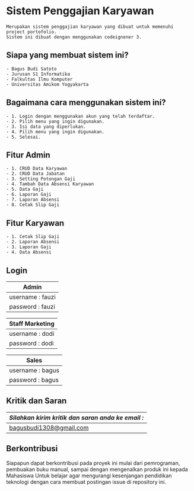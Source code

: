 # Sistem Penggajian Karyawan
    Merupakan sistem penggajian karyawan yang dibuat untuk memenuhi project portofolio.
    Sistem ini dibuat dengan menggunakan codeignener 3.

##  Siapa yang membuat sistem ini?
    - Bagus Budi Satoto
    - Jurusan S1 Informatika 
    - Falkultas Ilmu Komputer
    - Universitas Amikom Yogyakarta

## Bagaimana cara menggunakan sistem ini?

```
- 1. Login dengan menggunakan akun yang telah terdaftar.
- 2. Pilih menu yang ingin digunakan.
- 3. Isi data yang diperlukan.
- 4. Pilih menu yang ingin digunakan.
- 5. Selesai.
```

## Fitur Admin

```
- 1. CRUD Data Karyawan
- 2. CRUD Data Jabatan
- 3. Setting Potongan Gaji
- 4. Tambah Data Absensi Karyawan
- 5. Data Gaji
- 6. Laporan Gaji
- 7. Laporan Absensi
- 8. Cetak Slip Gaji
```

## Fitur Karyawan

```
- 1. Cetak Slip Gaji
- 2. Laporan Absensi
- 3. Laporan Gaji
- 4. Data Absensi
```

## Login

| Admin                 |
|-----------------------|
| username : fauzi      |
| password : fauzi      |

| Staff Marketing       |
|-----------------------|
| username : dodi       |
| password : dodi       |

| Sales					|
|-----------------------|
|username : bagus		|
|password : bagus		|



## Kritik dan Saran

| *_Silahkan kirim kritik dan saran anda ke email :_*  |
|------------------------------------------------------|
| bagusbudi1308@gmail.com                              |


## Berkontribusi

Siapapun dapat berkontribusi pada proyek ini mulai dari pemrograman, pembuakan buku manual, sampai dengan mengenalkan produk ini kepada Mahasiswa 
Untuk belajar agar mengurangi kesenjangan pendidikan teknologi dengan cara membuat postingan issue di repository ini.

